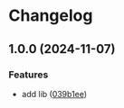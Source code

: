 # Changelog

## 1.0.0 (2024-11-07)


### Features

* add lib ([039b1ee](https://github.com/solehudin5699/memoize/commit/039b1ee28d4f5301ee705a4677997e252eecd185))
